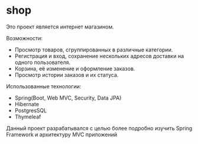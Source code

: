 # shop

Это проект является интернет магазином.

Возможности:
- Просмотр товаров, сгруппированных в различные категории.
- Регистрация и вход, сохранение нескольких адресов доставки на одного пользователя.
- Корзина, её изменение и оформление заказов.
- Просмотр истории заказов и их статуса.

Использованные технологии:
- Spring(Boot, Web MVC, Security, Data JPA)
- Hibernate
- PostgresSQL
- Thymeleaf

Данный проект разрабатывался с целью более подробно изучить Spring Framework и архитектуру MVC приложений
